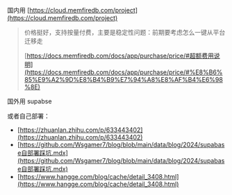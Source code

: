 国内用 [https://cloud.memfiredb.com/project](https://cloud.memfiredb.com/project)

> 价格挺好，支持按量付费，主要是稳定性问题：前期要考虑怎么一键从平台迁移走
> 
> [https://docs.memfiredb.com/docs/app/purchase/price/#超额费用说明](https://docs.memfiredb.com/docs/app/purchase/price/#%E8%B6%85%E9%A2%9D%E8%B4%B9%E7%94%A8%E8%AF%B4%E6%98%8E)

国外用 supabse

或者自己部署：

- [https://zhuanlan.zhihu.com/p/633443402](https://zhuanlan.zhihu.com/p/633443402)
- [https://github.com/Wsgamer7/blog/blob/main/data/blog/2024/supabase自部署踩坑.mdx](https://github.com/Wsgamer7/blog/blob/main/data/blog/2024/supabase自部署踩坑.mdx)
- [https://www.hangge.com/blog/cache/detail_3408.html](https://www.hangge.com/blog/cache/detail_3408.html)